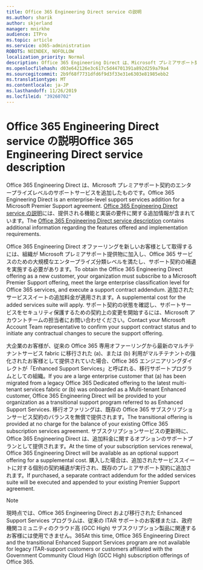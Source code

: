 ```yaml
---
title: Office 365 Engineering Direct service の説明
ms.author: sharik
author: skjerland
manager: mnirkhe
audience: ITPro
ms.topic: article
ms.service: o365-administration
ROBOTS: NOINDEX, NOFOLLOW
localization_priority: Normal
description: Office 365 Engineering Direct は、Microsoft プレミアサポート契約のエンタープライズレベルのサポートサービスを追加したものです。 Office 365 Engineering Direct service の説明には、提供される機能と実装の要件に関する追加情報が含まれています。
ms.openlocfilehash: d03e642126e3c617c5d44701391a892d259a79a4
ms.sourcegitcommit: 2b9f68f7731dfd6f9d3f33e31e6303e81985ebb2
ms.translationtype: MT
ms.contentlocale: ja-JP
ms.lasthandoff: 11/26/2019
ms.locfileid: "39260702"
---
```

# <a name="office-365-engineering-direct-service-description"></a><span data-ttu-id="60733-104">Office 365 Engineering Direct service の説明</span><span class="sxs-lookup"><span data-stu-id="60733-104">Office 365 Engineering Direct service description</span></span>

<span data-ttu-id="60733-105">Office 365 Engineering Direct は、Microsoft プレミアサポート契約のエンタープライズレベルのサポートサービスを追加したものです。</span><span class="sxs-lookup"><span data-stu-id="60733-105">Office 365 Engineering Direct is an enterprise-level support services addition for a Microsoft Premier Support agreement.</span></span> <span data-ttu-id="60733-106">[Office 365 Engineering Direct service の説明](https://github.com/MicrosoftDocs/OfficeDocs-O365ServiceDescriptions/blob/master/Office%20365%20Engineering%20Direct%20-%20Svc%20Desc%20(25mar2019).pdf)には、提供される機能と実装の要件に関する追加情報が含まれています。</span><span class="sxs-lookup"><span data-stu-id="60733-106">The [Office 365 Engineering Direct service description](https://github.com/MicrosoftDocs/OfficeDocs-O365ServiceDescriptions/blob/master/Office%20365%20Engineering%20Direct%20-%20Svc%20Desc%20(25mar2019).pdf) contains additional information regarding the features offered and implementation requirements.</span></span>

<span data-ttu-id="60733-107">Office 365 Engineering Direct オファーリングを新しいお客様として取得するには、組織が Microsoft プレミアサポート提供物に加入し、Office 365 サービスのための大規模なエンタープライズ分類レベルを満たし、サポート契約の補遺を実施する必要があります。</span><span class="sxs-lookup"><span data-stu-id="60733-107">To obtain the Office 365 Engineering Direct offering as a new customer, your organization must subscribe to a Microsoft Premier Support offering, meet the large enterprise classification level for Office 365 services, and execute a support contract addendum.</span></span> <span data-ttu-id="60733-108">追加されたサービススイートの追加料金が適用されます。</span><span class="sxs-lookup"><span data-stu-id="60733-108">A supplemental cost for the added services suite will apply.</span></span> <span data-ttu-id="60733-109">サポート契約の状態を確認し、サポートサービスをセキュリティ保護するための契約上の変更を開始するには、Microsoft アカウントチームの担当者にお問い合わせください。</span><span class="sxs-lookup"><span data-stu-id="60733-109">Contact your Microsoft Account Team representative to confirm your support contract status and to initiate any contractual changes to secure the support offering.</span></span> 

<span data-ttu-id="60733-110">大企業のお客様が、従来の Office 365 専用オファーリングから最新のマルチテナントサービス fabric に移行された (a)、または (b) 利用がマルチテナントの強化されたお客様として提供されていた場合、Office 365 エンジニアリングダイレクトが「Enhanced Support Services」と呼ばれる、移行サポートプログラムとしての組織。</span><span class="sxs-lookup"><span data-stu-id="60733-110">If you are a large enterprise customer that (a) has been migrated from a legacy Office 365 Dedicated offering to the latest multi-tenant services fabric or (b) was onboarded as a Multi-tenant Enhanced customer, Office 365 Engineering Direct will be provided to your organization as a transitional support program referred to as Enhanced Support Services.</span></span> <span data-ttu-id="60733-111">移行オファリングは、既存の Office 365 サブスクリプションサービス契約のバランスを無償で提供されます。</span><span class="sxs-lookup"><span data-stu-id="60733-111">The transitional offering is provided at no charge for the balance of your existing Office 365 subscription services agreement.</span></span> <span data-ttu-id="60733-112">サブスクリプションサービスの更新時に、Office 365 Engineering Direct は、追加料金に関するオプションのサポートプランとして提供されます。</span><span class="sxs-lookup"><span data-stu-id="60733-112">At the time of your subscription services renewal, Office 365 Engineering Direct will be available as an optional support offering for a supplemental cost.</span></span> <span data-ttu-id="60733-113">購入した場合は、追加されたサービススイートに対する個別の契約補遺が実行され、既存のプレミアサポート契約に追加されます。</span><span class="sxs-lookup"><span data-stu-id="60733-113">If purchased, a separate contract addendum for the added services suite will be executed and appended to your existing Premier Support agreement.</span></span>

> [!NOTE]
> <span data-ttu-id="60733-114">現時点では、Office 365 Engineering Direct および移行された Enhanced Support Services プログラムは、従来の ITAR サポートのお客様または、政府機関コミュニティのクラウド高 (GCC High) サブスクリプション製品に関連するお客様には使用できません。365</span><span class="sxs-lookup"><span data-stu-id="60733-114">At this time, Office 365 Engineering Direct and the transitional Enhanced Support Services program are not available for legacy ITAR-support customers or customers affiliated with the Government Community Cloud High (GCC High) subscription offerings of Office 365.</span></span>
